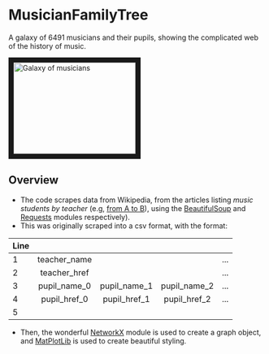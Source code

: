 # MusicianFamilyTree
A galaxy of 6491 musicians and their pupils, showing the complicated web of the history of music. 

<a href="https://v.redd.it/wc5dhs12m7a51/DASH_720?source=fallback
" target="_blank"><img src="https://i.imgur.com/a/3m7P8Ne.png" 
alt="Galaxy of musicians" width="240" height="180" border="10" /></a>

## Overview
* The code scrapes data from Wikipedia, from the articles listing *music students by teacher* (e.g, 
[from A to B](https://en.wikipedia.org/wiki/List_of_music_students_by_teacher:_A_to_B)), using the [BeautifulSoup](https://www.crummy.com/software/BeautifulSoup/bs4/doc/) and [Requests](https://requests.readthedocs.io/en/master/) 
modules respectively). 
* This was originally scraped into a csv format, with the format:

| Line   |                |                |                |                |
| -------|:--------------:|:--------------:|:--------------:|:--------------:|
| 1      | teacher_name   |                |                | ...            |
| 2      | teacher_href   |                |                | ...            |
| 3      | pupil_name_0   | pupil_name_1   | pupil_name_2   | ...            |
| 4      | pupil_href_0   | pupil_href_1   | pupil_href_2   | ...            |
| 5      |                |                |                |                |

* Then, the wonderful [NetworkX](https://networkx.github.io/documentation/stable/) module is used to create a
graph object, and [MatPlotLib](https://matplotlib.org/) is used to create beautiful styling. 
